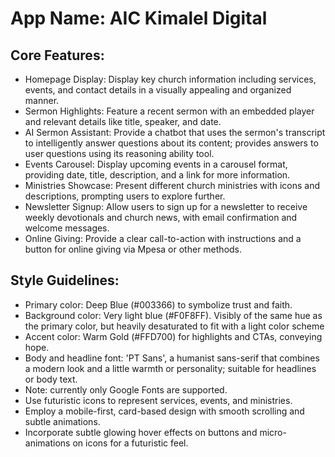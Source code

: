 # **App Name**: AIC Kimalel Digital

## Core Features:

- Homepage Display: Display key church information including services, events, and contact details in a visually appealing and organized manner.
- Sermon Highlights: Feature a recent sermon with an embedded player and relevant details like title, speaker, and date.
- AI Sermon Assistant: Provide a chatbot that uses the sermon's transcript to intelligently answer questions about its content; provides answers to user questions using its reasoning ability tool.
- Events Carousel: Display upcoming events in a carousel format, providing date, title, description, and a link for more information.
- Ministries Showcase: Present different church ministries with icons and descriptions, prompting users to explore further.
- Newsletter Signup: Allow users to sign up for a newsletter to receive weekly devotionals and church news, with email confirmation and welcome messages.
- Online Giving: Provide a clear call-to-action with instructions and a button for online giving via Mpesa or other methods.

## Style Guidelines:

- Primary color: Deep Blue (#003366) to symbolize trust and faith.
- Background color: Very light blue (#F0F8FF). Visibly of the same hue as the primary color, but heavily desaturated to fit with a light color scheme
- Accent color: Warm Gold (#FFD700) for highlights and CTAs, conveying hope.
- Body and headline font: 'PT Sans', a humanist sans-serif that combines a modern look and a little warmth or personality; suitable for headlines or body text.
- Note: currently only Google Fonts are supported.
- Use futuristic icons to represent services, events, and ministries.
- Employ a mobile-first, card-based design with smooth scrolling and subtle animations.
- Incorporate subtle glowing hover effects on buttons and micro-animations on icons for a futuristic feel.